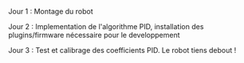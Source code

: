 Jour 1 : Montage du robot

Jour 2 : Implementation de l'algorithme PID, installation des plugins/firmware nécessaire pour le developpement

Jour 3 : Test et calibrage des coefficients PID. Le robot tiens debout !

